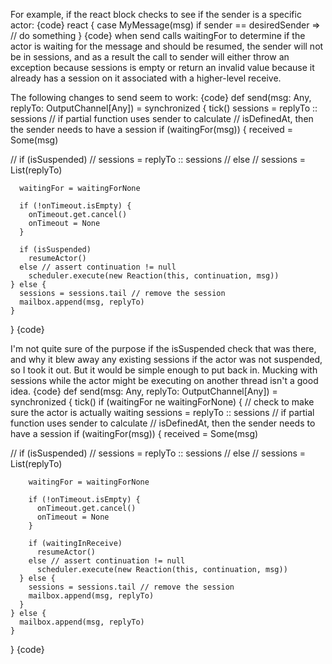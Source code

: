 For example, if the react block checks to see if the sender is a specific actor:
{code}
react {
  case MyMessage(msg) if sender == desiredSender => // do something
}
{code}
when send calls waitingFor to determine if the actor is waiting for the message and should be resumed, the sender will not be in sessions, and as a result the call to sender will either throw an exception because sessions is empty or return an invalid value because it already has a session on it associated with a higher-level receive.

The following changes to send seem to work:
{code}
  def send(msg: Any, replyTo: OutputChannel[Any]) = synchronized {
    tick()
    sessions = replyTo :: sessions // if partial function uses sender to calculate
                                   // isDefinedAt, then the sender needs to have a session
    if (waitingFor(msg)) {
      received = Some(msg)

//      if (isSuspended)
//        sessions = replyTo :: sessions
//      else
//        sessions = List(replyTo)

      waitingFor = waitingForNone

      if (!onTimeout.isEmpty) {
        onTimeout.get.cancel()
        onTimeout = None
      }

      if (isSuspended)
        resumeActor()
      else // assert continuation != null
        scheduler.execute(new Reaction(this, continuation, msg))
    } else {
      sessions = sessions.tail // remove the session
      mailbox.append(msg, replyTo)
    }
  }
{code}

I'm not quite sure of the purpose if the isSuspended check that was there, and why it blew away any existing sessions if the actor was not suspended, so I took it out.  But it would be simple enough to put back in.
Mucking with sessions while the actor might be executing on another thread isn't a good idea.
{code}
  def send(msg: Any, replyTo: OutputChannel[Any]) = synchronized {
    tick()
    if (waitingFor ne waitingForNone) {  // check to make sure the actor is actually waiting
      sessions = replyTo :: sessions // if partial function uses sender to calculate
                                     // isDefinedAt, then the sender needs to have a session
      if (waitingFor(msg)) {
        received = Some(msg)

  //      if (isSuspended)
  //        sessions = replyTo :: sessions
  //      else
  //        sessions = List(replyTo)

        waitingFor = waitingForNone

        if (!onTimeout.isEmpty) {
          onTimeout.get.cancel()
          onTimeout = None
        }

        if (waitingInReceive)
          resumeActor()
        else // assert continuation != null
          scheduler.execute(new Reaction(this, continuation, msg))
      } else {
        sessions = sessions.tail // remove the session
        mailbox.append(msg, replyTo)
      }
    } else {
      mailbox.append(msg, replyTo)
    }
  }
{code}
